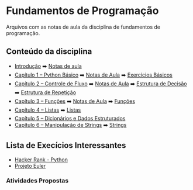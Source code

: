 # Fundamentos de Programação

Arquivos com as notas de aula da disciplina de fundamentos de programação.

## Conteúdo da disciplina

- [Introdução](https://automatetheboringstuff.com/2e/chapter0/) ➡️ [Notas de aula](notas_de_aula/introdução/introdução.md)
- [Capítulo 1 – Python Básico](https://automatetheboringstuff.com/2e/chapter1/) ➡️ [Notas de Aula](notas_de_aula/básico/básico.md) ➡️ [Exercícios Básicos](https://wiki.python.org.br/EstruturaSequencial)
- [Capítulo 2 – Controle de Fluxo](https://automatetheboringstuff.com/2e/chapter2/) ➡️ [Notas de Aula](notas_de_aula/fluxo/controle_de_fluxo.md) ➡️ [Estrutura de Decisão](https://wiki.python.org.br/EstruturaDeDecisao) ➡️ [Estrutura de Repetição](https://wiki.python.org.br/EstruturaDeRepeticao)
- [Capítulo 3 – Funções](https://automatetheboringstuff.com/2e/chapter3/) ➡️ [Notas de Aula](notas_de_aula/funções/funções.md) ➡️ [Funções](https://wiki.python.org.br/ExerciciosFuncoes)
- [Capítulo 4 – Listas](https://automatetheboringstuff.com/2e/chapter4/) ➡️ [Listas](https://wiki.python.org.br/ExerciciosListas)
- [Capítulo 5 – Dicionários e Dados Estruturados](https://automatetheboringstuff.com/2e/chapter5/)
- [Capítulo 6 – Manipulação de Strings](https://automatetheboringstuff.com/2e/chapter6/) ➡️ [Strings](https://wiki.python.org.br/EstruturaSequencial)

## Lista de Execícios Interessantes

- [Hacker Rank - Python](https://www.hackerrank.com/domains/python)
- [Projeto Euler](https://projecteuler.net/)

### Atividades Propostas
